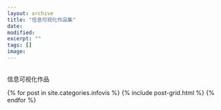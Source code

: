 ```yaml
---
layout: archive
title: "信息可视化作品集"
date: 
modified:
excerpt: ""
tags: []
image: 
---
```


<br/>信息可视化作品
<div class="tiles">
{% for post in site.categories.infovis %}
  {% include post-grid.html %}
{% endfor %}
</div><!-- /.tiles 把所有categories 有 infovis 的列出来-->

